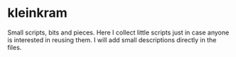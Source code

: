 kleinkram
=========

Small scripts, bits and pieces. Here I collect little scripts just in case anyone is interested in reusing them. I will add small descriptions directly in the files.
